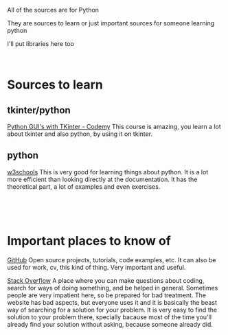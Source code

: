 All of the sources are for Python

They are sources to learn or just important sources for someone learning python

I'll put libraries here too

&nbsp; <!-- this is used to have spaces between lines here -->

# Sources to learn
## tkinter/python

[Python GUI's with TKinter - Codemy](https://www.gog.com/)
This course is amazing, you learn a lot about tkinter and also python, by using it on tkinter.

## python
[w3schools](https://www.w3schools.com/python/python_strings.asp)
This is very good for learning things about python. It is a lot more efficient than looking directly at the documentation. It has the theoretical part, a lot of examples and even exercises.

&nbsp;

&nbsp;

# Important places to know of
[GitHub](https://github.com/)
Open source projects, tutorials, code examples, etc. It can also be used for work, cv, this kind of thing. Very important and useful.

[Stack Overflow](https://stackoverflow.com/)
A place where you can make questions about coding, search for ways of doing something, and be helped in general. Sometimes people are very impatient here, so be prepared for bad treatment. The website has bad aspects, but everyone uses it and it is basically the beast way of searching for a solution for your problem. It is very easy to find the solution to your problem there, specially bacause most of the time you'll already find your solution without asking, because someone already did.
